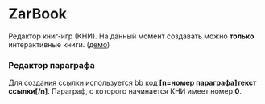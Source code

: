 # ZarBook
Редактор книг-игр (КНИ). На данный момент создавать можно **только** интерактивные книги. ([демо](http://wonderland.vv.si/zarbook/index.html))
### Редактор параграфа
Для создания ссылки используется bb код **[n=**номер параграфа**]**текст ссылки**[/n]**.
Параграф, с которого начинается КНИ имеет номер **0**.